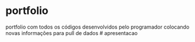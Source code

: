 # portfolio
portfolio com todos os códigos desenvolvidos pelo programador
colocando novas informações para pull de dados
#   a p r e s e n t a c a o  
 